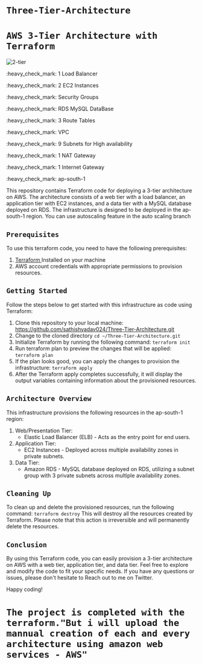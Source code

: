 # `Three-Tier-Architecture`

# `AWS 3-Tier Architecture with Terraform`

![2-tier](https://github.com/realexcel2021/3-tier-Architecture-design/assets/89150996/9684c9af-e524-4bc3-906a-e35fc75e3c83)

<p> :heavy_check_mark: 1 Load Balancer  </p>
<p> :heavy_check_mark: 2 EC2 Instances </p>
<p> :heavy_check_mark: Security Groups </p>
<p> :heavy_check_mark: RDS MySQL DataBase </p>
<p> :heavy_check_mark: 3 Route Tables </p>
<p> :heavy_check_mark: VPC </p>
<p> :heavy_check_mark: 9 Subnets for High availability </p>
<p> :heavy_check_mark: 1 NAT Gateway </p>
<p> :heavy_check_mark: 1 Internet Gateway </p>
<p> :heavy_check_mark: ap-south-1 </p>

  This repository contains Terraform code for deploying a 3-tier architecture on AWS. The architecture consists of a web tier with a load balancer, an application tier with EC2 instances, and a data tier with a MySQL database deployed on RDS. The infrastructure is designed to be deployed in the ap-south-1 region. You can use autoscaling feature in the auto scaling branch


## `Prerequisites` 
To use this terraform code, you need to have the following prerequisites:
1. [Terraform ]("https://www.terraform.io/downloads.html") Installed on your machine 
2. AWS account credentials with appropriate permissions to provision resources. 

## `Getting Started` 
Follow the steps below to get started with this infrastructure as code using Terraform:

1. Clone this repository to your local machine:
https://github.com/sathishyadav024/Three-Tier-Architecture.git
2. Change to the cloned directory `cd ~/Three-Tier-Architecture.git`
3. Initialize Terraform by running the following command: `terraform init`
4. Run terraform plan to preview the changes that will be applied: `terraform plan`
5. If the plan looks good, you can apply the changes to provision the infrastructure: `terraform apply`
6. After the Terraform apply completes successfully, it will display the output variables containing information about the provisioned resources.


## `Architecture Overview`
This infrastructure provisions the following resources in the ap-south-1 region:

1. Web/Presentation Tier:
   - Elastic Load Balancer (ELB) - Acts as the entry point for end users.
2. Application Tier:
   - EC2 Instances - Deployed across multiple availability zones in private subnets.
3. Data Tier:
   - Amazon RDS - MySQL database deployed on RDS, utilizing a subnet group with 3 private subnets across multiple availability zones.

## `Cleaning Up`
To clean up and delete the provisioned resources, run the following command:
`terraform destroy`
This will destroy all the resources created by Terraform. Please note that this action is irreversible and will permanently delete the resources.

## `Conclusion`
By using this Terraform code, you can easily provision a 3-tier architecture on AWS with a web tier, application tier, and data tier. Feel free to explore and modify the code to fit your specific needs. If you have any questions or issues, please don't hesitate to Reach out to me on Twitter.

Happy coding!
# `The project is completed with the terraform."But i will upload the mannual creation of each and every architecture using amazon web services - AWS"`

